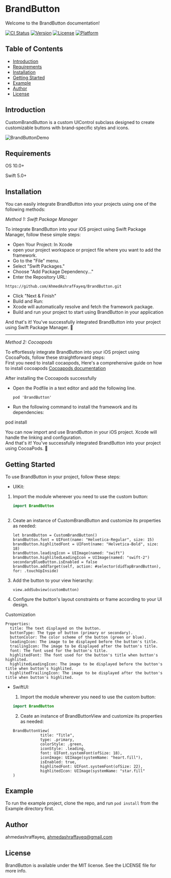 # BrandButton
Welcome to the BrandButton documentation!


[![CI Status](https://img.shields.io/travis/ahmedashraffayeq/BrandButton.svg?style=flat)](https://travis-ci.org/ahmedashraffayeq/BrandButton)
[![Version](https://img.shields.io/cocoapods/v/BrandButton.svg?style=flat)](https://cocoapods.org/pods/BrandButton)
[![License](https://img.shields.io/cocoapods/l/BrandButton.svg?style=flat)](https://cocoapods.org/pods/BrandButton)
[![Platform](https://img.shields.io/cocoapods/p/BrandButton.svg?style=flat)](https://cocoapods.org/pods/BrandButton)


## Table of Contents
- [Introduction](#introduction)
- [Requirements](#requirements)
- [Installation](#installation)
- [Getting Started](#getting-started)
- [Example](#example)
- [Author](#author)
- [License](#license)

## Introduction
CustomBrandButton is a custom UIControl subclass designed to create customizable buttons with brand-specific styles and icons.

![BrandButtonDemo](https://github.com/AhmedAshrafFayeq/BrandButton/assets/47187014/0748044c-a84f-4f01-bf20-4915bd9bc15b)


## Requirements
OS 10.0+

Swift 5.0+

## Installation   
You can easily integrate BrandButton into your projects using one of the following methods:

*Method 1:*   *Swift Package Manager*

To integrate BrandButton into your iOS project using Swift Package Manager, follow these simple steps:

- Open Your Project: In Xcode  
- open your project workspace or project file where you want to add the framework.  
- Go to the "File" menu.   
- Select "Swift Packages."  
- Choose "Add Package Dependency..."  
- Enter the Repository URL:  
```
https://github.com/AhmedAshrafFayeq/BrandButton.git
```

- Click "Next & Finish"  
- Build and Run:  
- Xcode will automatically resolve and fetch the framework package.  
- Build and run your project to start using BrandButton in your application  

And that's it! You've successfully integrated BrandButton into your project using Swift Package Manager. 🚀

---

*Method 2:*   *Cocoapods*

To effortlessly integrate BrandButton into your iOS project using CocoaPods, follow these straightforward steps:  
First you need to install cocaopods, Here's a comprehensive guide on how to install cocoapods [ Cocoapods documentation ](https://guides.cocoapods.org/using/getting-started.html)  

After installing the Cocoapods successfully  

- Open the Podfile in a text editor and add the following line.
  ```
  pod 'BrandButton'
  ```

- Run the following command to install the framework and its dependencies:
 
 pod install

You can now import and use BrandButton in your iOS project. Xcode will handle the linking and configuration.  
And that's it! You've successfully integrated BrandButton into your project using CocoaPods. 🚀


## Getting Started
To use BrandButton in your project, follow these steps:
- UIKit:
1. Import the module wherever you need to use the custom button:

   ```swift
   import BrandButton
  
2. Ceate an instance of CustomBrandButton and customize its properties as needed:
    ```
    let brandButton = CustomBrandButton()
    brandButton.font = UIFont(name: "Helvetica-Regular", size: 15)
    brandButton.highlitedFont = UIFont(name: "Helvetica-Bold", size: 18)
    brandButton.leadingIcon = UIImage(named: "swift")
    brandButton.highlitedLeadingIcon = UIImage(named: "swift-2")
    secondaryBlueButton.isEnabled = false
    brandButton.addTarget(self, action: #selector(didTapBrandButton), for: .touchUpInside)
    ```

3. Add the button to your view hierarchy:
    ```
    view.addSubview(customButton)
   ```
4. Configure the button's layout constraints or frame according to your UI design.

  Customization

    Properties:
      title: The text displayed on the button.
      buttonType: The type of button (primary or secondary).
      buttonColor: The color scheme of the button (green or blue).
      leadingIcon: The image to be displayed before the button's title.
      trailingIcon: The image to be displayed after the button's title.
      font: The font used for the button's title.
      highlitedFont: The font used for the button's title when button's highlited.
      highlitedLeadingIcon: The image to be displayed before the button's title when button's highlited.
      highlitedTrailingIcon: The image to be displayed after the button's title when button's highlited.
      
      
- SwiftUI:
  1. Import the module wherever you need to use the custom button:

   ```swift
   import BrandButton
   ```
   2. Ceate an instance of BrandButtonView and customize its properties as needed:

    ```
    BrandButtonView(
                title: "Title",
                type: .primary,
                colorStyle: .green,
                iconStyle: .leading,
                font: UIFont.systemFont(ofSize: 18),
                iconImage: UIImage(systemName: "heart.fill"),
                isEnabled: true,
                highlitedFont: UIFont.systemFont(ofSize: 22),
                highlitedIcon: UIImage(systemName: "star.fill"
    )
    ```
  
## Example

To run the example project, clone the repo, and run `pod install` from the Example directory first.


## Author

ahmedashraffayeq, ahmedashraffayeq@gmail.com

## License

BrandButton is available under the MIT license. See the LICENSE file for more info.

